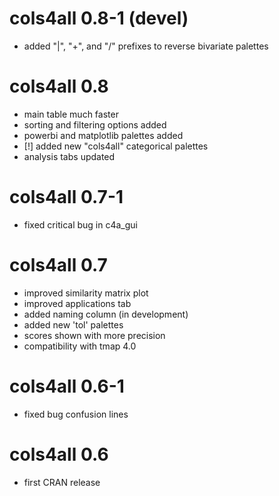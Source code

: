 # cols4all 0.8-1 (devel)
- added "|", "+", and "/" prefixes to reverse bivariate palettes

# cols4all 0.8
- main table much faster
- sorting and filtering options added
- powerbi and matplotlib palettes added
- [!] added new "cols4all" categorical palettes
- analysis tabs updated

# cols4all 0.7-1
- fixed critical bug in c4a_gui

# cols4all 0.7
- improved similarity matrix plot
- improved applications tab
- added naming column (in development)
- added new 'tol' palettes
- scores shown with more precision
- compatibility with tmap 4.0

# cols4all 0.6-1
- fixed bug confusion lines

# cols4all 0.6
- first CRAN release
